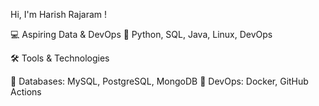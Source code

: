 Hi, I'm Harish Rajaram !

💻 Aspiring Data & DevOps
🔧 Python, SQL, Java, Linux, DevOps

🛠️ Tools & Technologies

🔹 Databases: MySQL, PostgreSQL, MongoDB
🔹 DevOps: Docker, GitHub Actions


